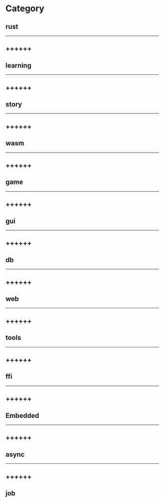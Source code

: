 # Category

## rust


---
++++++
---

## learning


---
++++++
---

## story

---
++++++
---

## wasm

---
++++++
---

## game

---
++++++
---

## gui



---
++++++
---

## db


---
++++++
---

## web



---
++++++
---

## tools

---
++++++
---

## ffi



---
++++++
---

## Embedded



---
++++++
---

## async



---
++++++
---

## job
